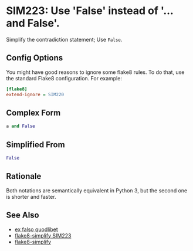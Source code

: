 # SIM223: Use 'False' instead of '... and False'.

Simplify the contradiction statement; Use `False`.

## Config Options

You might have good reasons to ignore some flake8 rules. To do that, use the standard Flake8
configuration. For example:

```ini
[flake8]
extend-ignore = SIM220
```

## Complex Form

```python
a and False
```

## Simplified From

```python
False
```

## Rationale

Both notations are semantically equivalent in Python 3, but the second one is shorter and faster.

## See Also
* [ex falso quodlibet](https://en.wikipedia.org/wiki/Contradiction)
* [flake8-simplify SIM223](https://github.com/MartinThoma/flake8-simplify/issues/6)
* [flake8-simplify](https://github.com/MartinThoma/flake8-simplify?tab=readme-ov-file)
